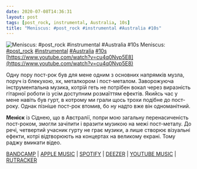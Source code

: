 ```yaml
---
date: 2020-07-08T14:36:31
layout: post
tags: [post_rock, instrumental, Australia, 10s]
title: "Meniscus: #post_rock #instrumental #Australia #10s"
---
```

![Meniscus: #post_rock #instrumental #Australia #10s](https://i.ytimg.com/vi/cu4q0Nvp5E8/maxresdefault.jpg)
Meniscus: [#post_rock](/tags/#post_rock) [#instrumental](/tags/#instrumental) [#Australia](/tags/#Australia) [#10s](/tags/#10s) [https://www.youtube.com/watch?v=cu4q0Nvp5E8](https://www.youtube.com/watch?v=cu4q0Nvp5E8)

Одну пору пост-рок був для мене одним з основних напрямків музла, поруч із блекухою, хк, металкором і пост-металом. Заворожуюча інструментальна музика, котрій  геть не потрібен вокал через виразність гітарної роботи із усім доступним розмаїттям ефектів. Якийсь час у мене навіть був гурт, в котрому ми грали щось трохи подібне до пост-року. Однак пізніше пост-рок втомив, бо ну надто вже він одноманітний.

**Меніск** із Сіднею, що в Австралії, попри мою загальну перенасиченість пост-роком, змогли зачіпити і вразити музикою на межі пост-металу. До речі, четвертий учасник гурту не грає музики, а лише створює візуальні ефекти, котрі відтворюють на концертах на великому екрані. Тому раджу вмикати відео.

[BANDCAMP](https://meniscusmusic.bandcamp.com/album/absence-of-i-european-tour-edition) | [APPLE MUSIC](https://music.apple.com/au/album/absence-of-i/459493466) | [SPOTIFY](https://open.spotify.com/album/3vwEwjFFNNtfdhbnygAksg) | [DEEZER](https://www.deezer.com/album/2232081?utm_source=deezer&amp;utm_content=album-2232081&amp;utm_term=1601611822_1594208112&amp;utm_medium=web) | [YOUTUBE MUSIC](https://music.youtube.com/playlist?list=OLAK5uy_n557ejM2-erRWCVF5X16GLz7qYdxRg5JQ) | [RUTRACKER](https://rutracker.org/forum/viewtopic.php?t=5300221)
